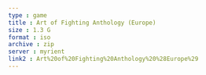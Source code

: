 ```yaml
---
type : game
title : Art of Fighting Anthology (Europe)
size : 1.3 G
format : iso
archive : zip
server : myrient
link2 : Art%20of%20Fighting%20Anthology%20%28Europe%29
---
```

